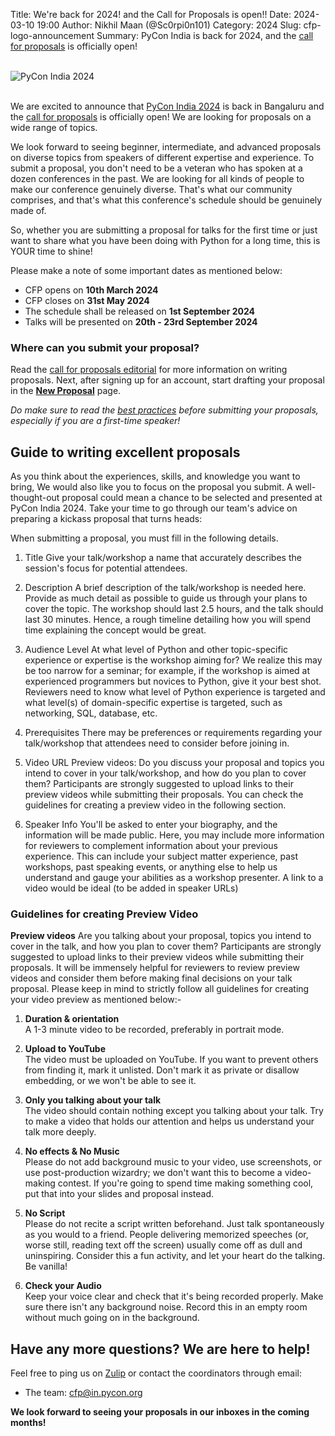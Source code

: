 Title: We're back for 2024! and the Call for Proposals is open!!
Date: 2024-03-10 19:00
Author: Nikhil Maan (@Sc0rpi0n101)
Category: 2024
Slug: cfp-logo-announcement
Summary: PyCon India is back for 2024, and the [call for proposals](https://in.pycon.org/cfp/2024/proposals/) is officially open!

<br/>
<div class="text-center">
  <a href="https://in.pycon.org/2024/" target="_blank" style="border: none; text-decoration: none;">
    <img src="{static}/theme/images/logo_2024.png" alt="PyCon India 2024" class="img-fluid responsive-image">
  </a>
</div>
<br/>

We are excited to announce that [PyCon India 2024](https://in.pycon.org/2024/) is back in Bangaluru and the [call for proposals](https://in.pycon.org/cfp/2024/proposals/) is officially open! We are looking for proposals on a wide range of topics.

We look forward to seeing beginner, intermediate, and advanced proposals on diverse topics from speakers of different expertise and experience. To submit a proposal, you don't need to be a veteran who has spoken at a dozen conferences in the past. We are looking for all kinds of people to make our conference genuinely diverse. That's what our community comprises, and that's what this conference's schedule should be genuinely made of.

So, whether you are submitting a proposal for talks for the first time or just want to share what you have been doing with Python for a long time, this is YOUR time to shine!

Please make a note of some important dates as mentioned below:

- CFP opens on **10th March 2024**
- CFP closes on **31st May 2024**
- The schedule shall be released on **1st September 2024**
- Talks will be presented on **20th - 23rd September 2024**

### Where can you submit your proposal?

Read the [call for proposals editorial](https://in.pycon.org/cfp/2024/proposals/) for more information on writing proposals. Next, after signing up for an account, start drafting your proposal in the [**New Proposal**](https://in.pycon.org/cfp/2024/proposals/create/) page.

*Do make sure to read the [best practices](https://github.com/pythonindia/junction/wiki/Speaker-best-practices) before submitting your proposals, especially if you are a first-time speaker!*

## Guide to writing excellent proposals

As you think about the experiences, skills, and knowledge you want to bring, We would also like you to focus on the proposal you submit. A well-thought-out proposal could mean a chance to be selected and presented at PyCon India 2024. Take your time to go through our team's advice on preparing a kickass proposal that turns heads:

When submitting a proposal, you must fill in the following details.

1. Title
Give your talk/workshop a name that accurately describes the session's focus for potential attendees.

2. Description
A brief description of the talk/workshop is needed here. Provide as much detail as possible to guide us through your plans to cover the topic. The workshop should last 2.5 hours, and the talk should last 30 minutes. Hence, a rough timeline detailing how you will spend time explaining the concept would be great.

3. Audience Level
At what level of Python and other topic-specific experience or expertise is the workshop aiming for? We realize this may be too narrow for a seminar; for example, if the workshop is aimed at experienced programmers but novices to Python, give it your best shot. Reviewers need to know what level of Python experience is targeted and what level(s) of domain-specific expertise is targeted, such as networking, SQL, database, etc.

4. Prerequisites
There may be preferences or requirements regarding your talk/workshop that attendees need to consider before joining in.

5. Video URL
Preview videos: Do you discuss your proposal and topics you intend to cover in your talk/workshop, and how do you plan to cover them? Participants are strongly suggested to upload links to their preview videos while submitting their proposals. You can check the guidelines for creating a preview video in the following section.

6. Speaker Info
You'll be asked to enter your biography, and the information will be made public. Here, you may include more information for reviewers to complement information about your previous experience. This can include your subject matter experience, past workshops, past speaking events, or anything else to help us understand and gauge your abilities as a workshop presenter. A link to a video would be ideal (to be added in speaker URLs)

### Guidelines for creating Preview Video

**Preview videos** Are you talking about your proposal, topics you intend to cover in the talk, and how you plan to cover them? Participants are strongly suggested to upload links to their preview videos while submitting their proposals. It will be immensely helpful for reviewers to review preview videos and consider them before making final decisions on your talk proposal. Please keep in mind to strictly follow all guidelines for creating your video preview as mentioned below:-

1. **Duration & orientation**  
A 1-3 minute video to be recorded, preferably in portrait mode.

2. **Upload to YouTube**  
The video must be uploaded on YouTube. If you want to prevent others from finding it, mark it unlisted. Don't mark it as private or disallow embedding, or we won't be able to see it. ​

3. **Only you talking about your talk**  
The video should contain nothing except you talking about your talk.​ Try to make a video that holds our attention and helps us understand your talk more deeply.

4. **No effects & No Music**  
Please do not add background music to your video, use screenshots, or use post-production wizardry; we don't want this to become a video-making contest. If you're going to spend time making something cool, put that into your slides and proposal instead.

5. **No Script**  
Please do not recite a script written beforehand. Just talk spontaneously as you would to a friend. People delivering memorized speeches (or, worse still, reading text off the screen) usually come off as dull and uninspiring. Consider this a fun activity, and let your heart do the talking. Be vanilla!

6. **Check your Audio**  
Keep your voice clear and check that it's being recorded properly. Make sure there isn't any background noise. Record this in an empty room without much going on in the background.

## Have any more questions? We are here to help!

Feel free to ping us on [Zulip](https://pyconindia.zulipchat.com/) or contact the coordinators through email:

- The team: [cfp@in.pycon.org](mailto:cfp@in.pycon.org)

**We look forward to seeing your proposals in our inboxes in the coming months!**
